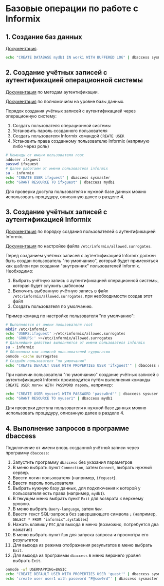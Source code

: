 # Базовые операции по работе с Informix

## 1. Создание баз данных

[Документация](https://www.ibm.com/docs/en/informix-servers/14.10?topic=statements-create-database-statement).

```bash
echo "CREATE DATABASE mydb1 IN work1 WITH BUFFERED LOG" | dbaccess sysmaster
```

## 2. Создание учётных записей с аутентификацией операционной системы

[Документация](https://www.ibm.com/docs/en/informix-servers/14.10?topic=security-internal-users-unix-linux)
по методам аутентификации.

[Документация](https://www.ibm.com/docs/en/informix-servers/14.10?topic=statement-database-level-privileges)
по полномочиям на уровне базы данных.

Порядок создания учётных записей с аутентификацией через операционную систему:
1. Создать пользователя операционной системы
2. Установить пароль созданного пользователя
3. Создать пользователя Informix командой `CREATE USER`
4. Установить права созданному пользователю Informix (напрямую либо через роль)

```bash
# Команды от имени пользователя root
adduser ifxguest
passwd ifxguest
# Далее работаем от имени пользователя informix
su - informix
echo "CREATE USER ifxguest" | dbaccess sysmaster
echo "GRANT RESOURCE TO ifxguest" | dbaccess mydb1
```

Для проверки доступа пользователя к нужной базе данных можно использовать процедуру,
описанную далее в разделе 4.

## 3. Создание учётных записей с аутентификацией Informix

[Документация](https://www.ibm.com/docs/en/informix-servers/14.10?topic=linux-creating-database-server-users-unix)
по порядку создания пользователей с аутентификацией Informix.

[Документация](https://www.ibm.com/docs/en/informix-servers/12.10?topic=linux-specifying-surrogates-mapped-users-unix)
по настройке файла `/etc/informix/allowed.surrogates`.

Перед созданием учётных записей с аутентификацией Informix должен быть создан
пользователь "по умолчанию", который будет применяться как шаблон при создании
"внутренних" пользователей Informix. Необходимо:
1. Выбрать учётную запись с аутентификацией операционной системы, которая будет служить шаблоном
2. Включить выбранную учётную запись в файл `/etc/informix/allowed.surrogates`, при необходимости создав этот файл
3. Создать пользователя по умолчанию.

Пример команд по настройке пользователя "по умолчанию":

```bash
# Выполняется от имени пользователя root
mkdir /etc/informix
echo 'USERS:ifxguest' >/etc/informix/allowed.surrogates
echo 'GROUPS:' >>/etc/informix/allowed.surrogates
# Дальнейшие действия выполняются от имени пользователя informix
su - informix
# Обновляем кэш записей пользователей-суррогатов
onmode -cache surrogates
# Создаём пользователя "по умолчанию"
echo "CREATE DEFAULT USER WITH PROPERTIES USER 'ifxguest'" | dbaccess sysuser
```

При наличии пользователя "по умолчанию" создание учётных записей с аутентификацией Informix
производится путём выполнения команды `CREATE USER логин WITH PASSWORD пароль`, например:

```bash
echo "CREATE USER myuser1 WITH PASSWORD 'passw0rd'" | dbaccess sysuser
echo "GRANT RESOURCE TO myuser1" | dbaccess mydb1
```

Для проверки доступа пользователя к нужной базе данных можно использовать процедуру,
описанную далее в разделе 4.

## 4. Выполнение запросов в программе dbaccess

Подключение от имени вновь созданной учётной записи через программу `dbaccess`:
1. Запустить программу `dbaccess` без указания параметров
2. В меню выбрать пункт `Connection`, затем `Connect`, выбрать нужный сервер.
3. Ввести логин пользователя (например, `ifxguest`).
4. Ввести пароль пользователя
5. Выбрать нужную базу данных, для подключения к которой у пользователя есть права (например, `mydb1`).
6. В текущем меню выбрать пункт `Exit` для возврата к верхнему уровню.
7. В меню выбрать `Query-language`, затем `New`.
8. Ввести текст SQL-запроса без завершающего символа `;` (например, `SELECT * FROM "informix".systables`)
9. Нажать клавишу `ESC` для выхода в меню (возможно, потребуется два нажатия)
10. В меню выбрать пункт `Run` для запуска запроса и просмотра его результатов
11. Для выхода из режима отображения результатов в меню выбрать `Exit`.
12. Для выхода из программы `dbaccess` в меню верхнего уровня выбрать `Exit`.

```bash
onmode -wf USERMAPPING=BASIC
echo "CREATE DEFAULT USER WITH PROPERTIES USER 'guest'" | dbaccess sysmaster
echo 'create user user1 with password "P@ssw0rd"' | dbaccess sysmaster
```
